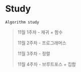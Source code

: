 # Study
`Algorithm study`

> 11월 1주차 - 재귀 + 함수
>
> 11월 2주차 - 프로그래머스
>
> 11월 3주차 - 정렬
> 
> 11월 4주차 - 브루트포스 + 집합
